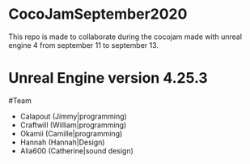 # CocoJamSeptember2020
This repo is made to collaborate during the cocojam made with unreal engine 4 from september 11 to september 13.

# Unreal Engine version 4.25.3

#Team
- Calapout (Jimmy|programming)
- Craftwill (William|programming)
- Okamii (Camille|programming)
- Hannah (Hannah|Design)
- Alia600 (Catherine|sound design)
